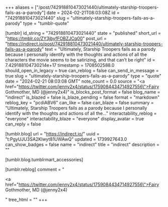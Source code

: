 +++
aliases = ["/post/742918810473021440/ultimately-starship-troopers-fails-as-a-parody"]
date = 2024-02-21T08:03:08Z
id = "742918810473021440"
slug = "ultimately-starship-troopers-fails-as-a-parody"
type = "tumblr-quote"

[tumblr]
id_string = "742918810473021440"
state = "published"
short_url = "https://tmblr.co/ZY3jbyfFOBZJCq00"
post_url = "https://indirect.io/post/742918810473021440/ultimately-starship-troopers-fails-as-a-parody"
text = "Ultimately, Starship Troopers fails as a parody because I personally identify with the thoughts and actions of all the characters the movie seems to be satirizing, and that can’t be right"
id = 7.429188104730214e+17
timestamp = 1708502588.0
should_open_in_legacy = true
can_reblog = false
can_send_in_message = true
slug = "ultimately-starship-troopers-fails-as-a-parody"
type = "quote"
date = "2024-02-21 08:03:08 GMT"
note_count = 0.0
source = "<a href=\"https://twitter.com/jenny2x4/status/1759084434714927556\">Fairy Gothmother, MD (@jenny2x4)</a>"
is_blocks_post_format = false
blog_name = "indirect"
is_blazed = false
is_blaze_pending = false
format = "markdown"
reblog_key = "pcdiABV6"
can_like = false
can_blaze = false
summary = "Ultimately, Starship Troopers fails as a parody because I personally identify with the thoughts and actions of all the..."
interactability_reblog = "everyone"
interactability_blaze = "everyone"
display_avatar = true
can_reply = false

[tumblr.blog]
url = "https://indirect.io/"
uuid = "t:PgyUJU3SA2Klwyt81UWAwQ"
updated = 1739927643.0
can_show_badges = false
name = "indirect"
title = "indirect"
description = ""

[tumblr.blog.tumblrmart_accessories]

[tumblr.reblog]
comment = "<p><a href=\"https://twitter.com/jenny2x4/status/1759084434714927556\">Fairy Gothmother, MD (@jenny2x4)</a></p>"
tree_html = ""
+++
